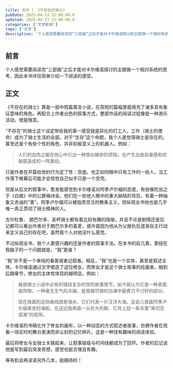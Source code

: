```yaml
---
title: 书评 | 《不存在的骑士》
pubDate: 2025-04-23 22:00:00.0
updated: 2025-04-23 22:00:00.0
categories: ['文学影视']
tags: ['文学']
description: '个人感觉需要阅读完“三部曲”之后才能对卡尔维诺探讨的主题做一个相对系统的思考，因此本书评仅简单介绍一下阅读的感受。'
---
```


## 前言

个人感觉需要阅读完“三部曲”之后才能对卡尔维诺探讨的主题做一个相对系统的思考，因此本书评仅简单介绍一下阅读的感受。

## 正文

《不存在的骑士》算是一部中短篇寓言小说，在简短的篇幅里面填充了诸多具有象征意味的角色。再配合上作者出色的叙事方式，整部作品的阅读过程像是一种游乐活动，很是惬意。

“不存在”的骑士这个设定带给我的第一感受就是异化的打工人，工作（骑士的使命）成为了骑士生活的全部。对于“生存”这个命题，我个人是觉得骑士是存在的，甚至还是个有些个性的角色，并非刻板意义上的机器人。例如：

>人们的血肉之躯在他心中引出一种类似嫉妒的烦恼，也产生出由自豪感和优越感造成的一阵激动。

只是作者在开篇给他的行为定了性：空虚。也正如同眼中只有工作的一些人，当工作落下帷幕后可能才会惊觉自己似乎只是一个空壳。

但是从后文的叙事中，愈发能感觉到卡尔维诺对阿季卢尔福的态度，有些像陀翁之于《白痴》中的公爵梅诗金。他们在一些他人眼中的重大缺陷的背后，有着一种抽象又赤诚的“善”。阿季卢尔福可以被指责空泛的教条主义，但纵观全书他也是几乎唯一真正贯彻了骑士精神的人。

古尔杜鲁、 朗巴尔多、圣杯骑士都有着比较有趣的隐喻，并且不论是剧情还是后记都可以看出作者对于朗巴尔多的喜爱，或许是因为他从为父报仇后逐渐自主行动来定义自己的存在吧，虽然我个人对他没什么感觉。

不过纵观全书，我个人更感兴趣的还是作者的叙事手法。在本书的前几章，萦绕在我脑子的一个问题就是，“我”是谁？

“我”并不是一个单纯的看客或者记叙者。相反，“我”也是一个实体，甚至是叙述主体。卡尔维诺通过文字塑造了这位修女，而修女才是这个骑士故事的绘画者。越到后期章节，修女的主体性体现的越明显，例如：

>每部骑士小说中必有的错综复杂的惊险故事情节，如今我认为它是一种表面装饰物，一种毫无生气的点缀，是我被罚做的功课中最费力不讨好的部分。

>现在我画的这些曲线就是海水，它们代表一片汪洋大海。这会儿我画阿季卢尔福乘坐的海船，在这边我再画一头巨大的鲸，它背上挂一条写着“奥切亚诺海”的纸带。

卡尔维诺的书稿化作了修女的画布，以一种动态的方式叙述者故事，仿佛作者在观看一场实时的舞台表演而非尘封的记忆碎片。这是一种饶有趣味的阅读体验。

最后将修女与女骑士关联起来，让叙事层级与时间线都成为了回环。作者的后记说他是写到最后突发奇想，感觉也挺合理且有趣。

等有机会再读读另外几本，挺期待的！
